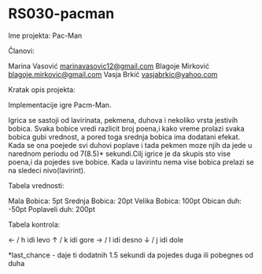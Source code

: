 # RS030-pacman


Ime projekta: 
Pac-Man

Članovi:

Marina Vasović       marinavasovic12@gmail.com
Blagoje Mirković    blagoje.mirkovic@gmail.com
Vasja Brkić               vasjabrkic@yahoo.com

Kratak opis projekta:

Implementacije igre Pacm-Man.

Igrica se sastoji od lavirinata, pekmena, duhova i nekoliko vrsta jestivih bobica. Svaka bobice vredi razlicit broj poena,i kako vreme prolazi svaka bobica gubi vrednost, a pored toga srednja bobica ima dodatani efekat. Kada se ona poejede svi duhovi poplave i tada pekmen moze njih da jede u narednom periodu od 7(8.5)* sekundi.Cilj igrice je da skupis sto vise poena,i da pojedes sve bobice. Kada u lavirintu nema vise bobica prelazi se na sledeci nivo(lavirint).


Tabela vrednosti:

Mala Bobica:                5pt
Srednja Bobica:            20pt
Velika Bobica:            100pt
Obican duh:               -50pt
Poplaveli duh:            200pt


Tabela kontrola:

&larr; / h             idi levo
&uarr; / k             idi gore
&rarr; / l            idi desno
&darr; / j             idi dole


*last_chance - daje ti dodatnih 1.5 sekundi da pojedes duga ili pobegnes od duha
